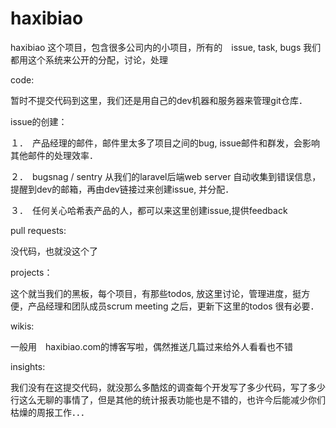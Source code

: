 # haxibiao

haxibiao 这个项目，包含很多公司内的小项目，所有的　issue, task, bugs 我们都用这个系统来公开的分配，讨论，处理

code:

暂时不提交代码到这里，我们还是用自己的dev机器和服务器来管理git仓库．

issue的创建：

１．　产品经理的邮件，邮件里太多了项目之间的bug, issue邮件和群发，会影响其他邮件的处理效率．

２．　bugsnag / sentry 从我们的laravel后端web server 自动收集到错误信息，提醒到dev的邮箱，再由dev链接过来创建issue, 并分配．

３．　任何关心哈希表产品的人，都可以来这里创建issue,提供feedback

pull requests:

没代码，也就没这个了

projects：

这个就当我们的黑板，每个项目，有那些todos, 放这里讨论，管理进度，挺方便，产品经理和团队成员scrum meeting 之后，更新下这里的todos 很有必要．

wikis:

一般用　haxibiao.com的博客写啦，偶然推送几篇过来给外人看看也不错

insights:

我们没有在这提交代码，就没那么多酷炫的调查每个开发写了多少代码，写了多少行这么无聊的事情了，但是其他的统计报表功能也是不错的，也许今后能减少你们枯燥的周报工作．．．
